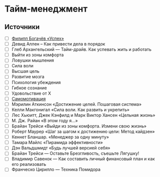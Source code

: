 # Тайм-менеджмент

## Источники
- [ ] [Филипп Богачёв «Успех»](https://github.com/noggatur/abstracts/blob/master/Библиография/Филипп%20Богачёв%20«Успех».md)
- [ ] Девид Аллен – Как привести дела в порядок
- [ ] Глеб Архангельский — Тайм-драйв. Как успевать жить и работать
- [ ] Выйти из зоны комфорта
- [ ] Ловушки мышления
- [ ] Сила воли
- [ ] Высшая цель
- [ ] Развитие мозга
- [ ] Психология убеждения
- [ ] Гибкое сознание
- [ ] Удовольствие от X
- [ ] [Самомотивация](http://webtrening.ru/samomotiv/)
- [ ] Мэрилин Аткинсон «Достижение целей. Пошаговая система»
- [ ] Келли Макгонигал «Сила воли. Как развить и укрепить»
- [ ] Лес Хьюитт, Джек Кэнфилд и Марк Виктор Хансен «Цельная жизнь»
- [ ] М. Дж. Райан «В этом году я...»
- [ ] Брайан Трейси «Выйди из зоны комфорта. Измени свою жизнь»
- [ ] Роберт Маурер «Шаг за шагом к достижению цели: Метод кайдзен»
- [ ] Кеннет Бланшар. «Менеджер за одну минуту»
- [ ] Тамара Майлс «Пирамида эффективности»
- [ ] Дэн Вальдшмидт «Будь лучшей версией себя»
- [ ] Брайан Трейси — Оставьте Брезгливость, съешьте Лягушку!
- [ ] Владимир Савенок — Как составить личный финансовый план и как его реализовать
- [ ] Франческо Цирилло — Техника Помидора